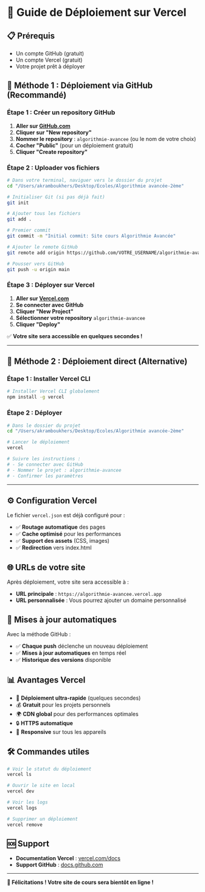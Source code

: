 # 🚀 Guide de Déploiement sur Vercel

## 📋 Prérequis

- Un compte GitHub (gratuit)
- Un compte Vercel (gratuit)
- Votre projet prêt à déployer

## 🎯 Méthode 1 : Déploiement via GitHub (Recommandé)

### Étape 1 : Créer un repository GitHub

1. **Aller sur [GitHub.com](https://github.com)**
2. **Cliquer sur "New repository"**
3. **Nommer le repository** : `algorithmie-avancee` (ou le nom de votre choix)
4. **Cocher "Public"** (pour un déploiement gratuit)
5. **Cliquer "Create repository"**

### Étape 2 : Uploader vos fichiers

```bash
# Dans votre terminal, naviguer vers le dossier du projet
cd "/Users/akramboukhers/Desktop/Ecoles/Algorithmie avancée-2ème"

# Initialiser Git (si pas déjà fait)
git init

# Ajouter tous les fichiers
git add .

# Premier commit
git commit -m "Initial commit: Site cours Algorithmie Avancée"

# Ajouter le remote GitHub
git remote add origin https://github.com/VOTRE_USERNAME/algorithmie-avancee.git

# Pousser vers GitHub
git push -u origin main
```

### Étape 3 : Déployer sur Vercel

1. **Aller sur [Vercel.com](https://vercel.com)**
2. **Se connecter avec GitHub**
3. **Cliquer "New Project"**
4. **Sélectionner votre repository** `algorithmie-avancee`
5. **Cliquer "Deploy"**

✅ **Votre site sera accessible en quelques secondes !**

---

## 🎯 Méthode 2 : Déploiement direct (Alternative)

### Étape 1 : Installer Vercel CLI

```bash
# Installer Vercel CLI globalement
npm install -g vercel
```

### Étape 2 : Déployer

```bash
# Dans le dossier du projet
cd "/Users/akramboukhers/Desktop/Ecoles/Algorithmie avancée-2ème"

# Lancer le déploiement
vercel

# Suivre les instructions :
# - Se connecter avec GitHub
# - Nommer le projet : algorithmie-avancee
# - Confirmer les paramètres
```

---

## ⚙️ Configuration Vercel

Le fichier `vercel.json` est déjà configuré pour :

- ✅ **Routage automatique** des pages
- ✅ **Cache optimisé** pour les performances
- ✅ **Support des assets** (CSS, images)
- ✅ **Redirection** vers index.html

## 🌐 URLs de votre site

Après déploiement, votre site sera accessible à :

- **URL principale** : `https://algorithmie-avancee.vercel.app`
- **URL personnalisée** : Vous pourrez ajouter un domaine personnalisé

## 🔄 Mises à jour automatiques

Avec la méthode GitHub :
- ✅ **Chaque push** déclenche un nouveau déploiement
- ✅ **Mises à jour automatiques** en temps réel
- ✅ **Historique des versions** disponible

## 📊 Avantages Vercel

- 🚀 **Déploiement ultra-rapide** (quelques secondes)
- 💰 **Gratuit** pour les projets personnels
- 🌍 **CDN global** pour des performances optimales
- 🔒 **HTTPS automatique**
- 📱 **Responsive** sur tous les appareils

## 🛠️ Commandes utiles

```bash
# Voir le statut du déploiement
vercel ls

# Ouvrir le site en local
vercel dev

# Voir les logs
vercel logs

# Supprimer un déploiement
vercel remove
```

## 🆘 Support

- **Documentation Vercel** : [vercel.com/docs](https://vercel.com/docs)
- **Support GitHub** : [docs.github.com](https://docs.github.com)

---

**🎉 Félicitations ! Votre site de cours sera bientôt en ligne !**